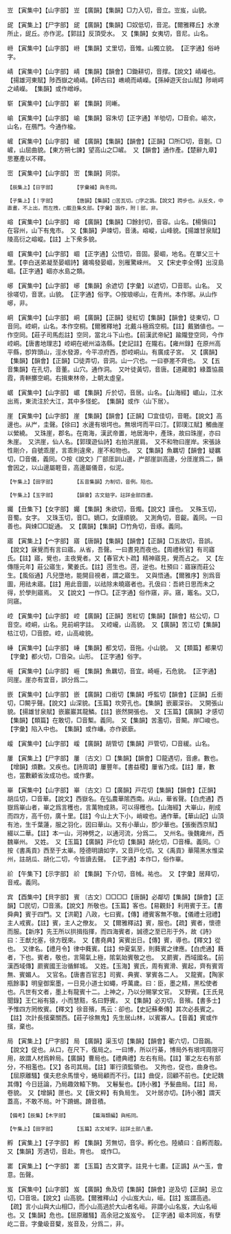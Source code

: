 <!-- { "loadSidebar": true } -->
岦	【寅集中】【山字部】	岦	【廣韻】【集韻】□力入切，音立。岦岌，山貌。

屔	【寅集上】【尸字部】	屔	【廣韻】【集韻】□奴低切，音泥。【爾雅釋丘】水潦所止，屔丘。亦作泥。【郭註】反頂受水。　又【集韻】女夷切，音尼。山名。

崻	【寅集中】【山字部】	崻	【集韻】丈里切，音雉。山獨立貌。　【正字通】俗峙字。

崝	【寅集中】【山字部】	崝	【集韻】【韻會】□鋤耕切，音撑。【說文】崝嶸也。【揚雄河東賦】陟西嶽之嶢崝。【師古曰】嶕嶢而崝嶸。【孫綽遊天台山賦】陟峭崿之崝嶸。　【集韻】或作嶒崢。

崭	【寅集中】【山字部】	嶄	【集韻】同嶃。

崳	【寅集中】【山字部】	崳	【集韻】容朱切【正字通】羊劬切，□音俞。崳次，山名，在鴈門。今通作楡。

嵼	【寅集中】【山字部】	嵼	【廣韻】【集韻】【韻會】【正韻】□所□切，音剗。□嵼，山屈曲貌。【東方朔七諫】望高山之□嵼。　又【韻會】通作產。【楚辭九章】思蹇產以不釋。

崈	【寅集中】【山字部】	崈	【集韻】同崇。

	【辰集上】【日字部】		【字彙補】與冬同。

	【子集上】【丨字部】		【唐韻】【集韻】□苦瓦切。□字之譌。【說文】跨步也。从反夊，中直畫，不上出，而左拽，□載丑集夊部。【字彙】譌作，附丨部，非。

嵱	【寅集中】【山字部】	嵱	【廣韻】【集韻】□餘封切，音容。山名。【楊愼曰】在容州，山下有鬼市。　又【集韻】尹竦切，音湧。嵱嵷，山峰貌。【揚雄甘泉賦】陵高衍之嵱嵷。【註】上下衆多貌。

崓	【寅集中】【山字部】	崓	【正字通】公悟切，音固。晏崓，地名。在單父三十里。【李白送弟凝至晏崓詩】雞鳴發晏崓，別雁驚崍州。　又【宋史李全傅】出沒島崓。【正字通】崓亦水島之類。

峫	【寅集中】【山字部】	峫	【集韻】余遮切【字彙】以遮切，□音耶。山名。　又徐嗟切，音衺。山貌。　【正字通】俗字。○按琅峫山，在靑州。本作琊。从山作峫，非。

峒	【寅集中】【山字部】	峒	【廣韻】【正韻】徒紅切【集韻】【韻會】徒東切，□音同。崆峒，山名。本作空桐。【爾雅釋地】北戴斗極爲空桐。【註】戴猶値也。一作空同。【莊子司馬彪註】空同，當北斗下山也。【前漢武帝紀】踰隴登空同，今作崆峒。【唐書地理志】崆峒在岷州溢洛縣。【史記註】在隴右。【雍州錄】在原州高平縣，卽筓頭山，涇水發源，今平凉府西，卽崆峒山。有廣成子宮。　又【廣韻】【集韻】【韻會】【正韻】□徒弄切，音洞。山一穴也。一曰嵾嵳不齊也。　又【五音集韻】在孔切，音董。山穴。通作洞。　又叶徒黃切，音唐。【道藏歌】綠蓋協晨霞，靑軿擲空峒。右揖東林帝，上朝太虛皇。

崌	【寅集中】【山字部】	崌	【集韻】斤於切，音居。山名。【山海經】崌山，江水出焉，東流注於大江，其中多怪蛇。　【集韻】或作〈山下居〉。

崖	【寅集中】【山字部】	崖	【集韻】【韻會】【正韻】□宜佳切，音睚。【說文】高邊也。从屵，圭聲。【徐曰】水邊有垠堮也。無垠堮而平曰汀。【郭璞江賦】觸曲崖以縈繞。　又珠崖，郡名。在南海，漢武帝置，地居海中，產珠，故曰珠崖，亦曰朱崖。　又洪崖，仙人名。【郭璞遊仙詩】右拍洪崖肩。　又不和物曰崖岸。宋張詠性剛介，自號乖崖，言乖則違衆，崖不和物也。　又【集韻】魚羈切【韻會】疑羈切，□音儀，義同。○按《說文》厂部厓訓山邊，屵部崖訓高邊，分厓崖爲二，韻會因之，以山邊屬睚音，高邊屬儀音，似泥。

	【午集上】【田字部】		【五音集韻】力制切，音例。陷也。

	【午集上】【玉字部】		【韻會】古文鈕字。註詳金部四畫。

孎	【丑集下】【女字部】	孎	【集韻】朱欲切，音燭。【說文】謹也。　又殊玉切，音蜀。女字。　又珠玉切，音□。嫡□，女謹順貌。　又測角切，音齪。義同。一曰善也。與娕□□娖通。　又【廣韻】【集韻】□竹角切，音琢。義同。

寤	【寅集上】【宀字部】	寤	【唐韻】【集韻】【韻會】【正韻】□五故切，音誤。【說文】寐覺而有言曰寤。从省，吾聲。一曰晝見而夜也。【周禮秋官】有司寤氏。【註】寤，覺也，主夜覺者。又【春官大卜疏】精神寤見，覺而占之。　又【左傳隱元年】莊公寤生，驚姜氏。【註】遌生也。遌，逆也。杜預曰：寤寐而莊公生。【風俗通】凡兒墮地，能開目視者，謂之寤生。　又與悟通。【爾雅序】別爲音圖，用祛未寤。【註】用此音圖，以祛除未曉寤者也。孔伋曰：吾終日思而未之得，於學則寤焉。　又【說文】一作□。【正字通】俗作窹，非。窹，竈名。又□，同窹。

崆	【寅集中】【山字部】	崆	【廣韻】【正韻】苦紅切【集韻】【韻會】枯公切，□音空。崆峒，山名。見前峒字註。　又崆巄，山高貌。　又【廣韻】苦江切【集韻】枯江切，□音腔。崆，山高峻貌。

崜	【寅集中】【山字部】	崜	【集韻】都戈切，音拖。小山貌。　又【類篇】都果切【字彙】都火切，□音朶。山形。　【正字通】俗字。

崕	【寅集中】【山字部】	崕	【集韻】魚羈切，音宜。崎崕，石危貌。　【正字通】同崖。崖亦有宜音，誤分爲二。

嵌	【寅集中】【山字部】	嵌	【廣韻】口銜切【集韻】呼監切【韻會】【正韻】丘銜切，□闞乎聲。【說文】山深貌。【玉篇】坎旁孔也。【集韻】嵌巖深谷。　又開張山貌。【揚雄甘泉賦】嵌巖巖其龍鱗。【註】嵌然開張也。　又【玉篇】【廣韻】才感切【集韻】【類篇】在敢切，□音槧。義同。　又【集韻】苦濫切，音闞。岸□峻也。【字彙】陷入中也。　【集韻】或作嵰。亦作嶔廞。

嵈	【寅集中】【山字部】	嵈	【廣韻】胡管切【集韻】戸管切，□音緩。山名。

屢	【寅集上】【尸字部】	屢	〔古文〕□【集韻】【韻會】□龍遇切，音慮。數也。【增韻】煩數。又疾也。【詩周頌】屢豐年。【書益稷】屢省乃成。【註】屢，數也，當數顧省汝成功也。或作婁。

崋	【寅集中】【山字部】	崋	〔古文〕□【廣韻】戸花切【集韻】【韻會】【正韻】胡瓜切，□音華。【說文】西嶽名。在弘農華隂西南。从山，華省聲。【白虎通】西嶽爲崋山者，崋之爲言穫也，言萬物成熟，可以得穫也。【山海經】大崋山，削成而四方，高千仞，廣十里。【註】今山上大下小，峭峻也。通作華。【華山記】山頂有池，生千葉蓮，服之羽化，因曰華山。又有小華山，卽少華也。【張衡西京賦】綴以二華。【註】本一山，河神劈之，以通河流，分爲二。　又州名。後魏雍州，西魏崋州。　又姓。　又【玉篇】【廣韻】戸化切【集韻】胡化切，□音樺。義同。◎按《書禹貢》西至于太崋。陸德明讀如字，又音戸化切。又《禹貢》華陽黑水惟梁州，註胡瓜、胡化二切，今皆讀去聲。　【正字通】本作□，俗作崋。

祄	【午集下】【示字部】	祄	【集韻】下介切，音械。祐也。　又【字彙】居拜切，音戒。義同。

宾	【酉集中】【貝字部】	賓	〔古文〕□□□□【唐韻】必鄰切【集韻】【韻會】【正韻】□民切，□音濱。【說文】所敬也。【玉篇】客也。【易觀卦】利用賓于王。【書舜典】賓于四門。又【洪範】八政，七曰賓。【傳】禮賓客無不敬。【儀禮士冠禮】主人戒賓。【註】賓，主人之僚友。　又【爾雅釋詁】賓，服也。【疏】賓者，懷德而服。【新序】先王所以拱揖指揮，而四海賓者，誠德之至已形于外，故《詩》曰：王猷允塞，徐方旣來。　又【書堯典】寅賓出日。【傳】賓，導也。【釋文】從也。　又律名。【禮月令】律中蕤賓。【註】仲夏氣至，則蕤賓之律應。【白虎通】蕤者，下也。賓者，敬也，言陽氣上極，隂氣始賓敬之也。　又罽賓，西域國名。【前漢西域傳】罽賓國王治循鮮城。　又姓。【玉海】賓氏，周有賓滑、賓起，齊有賓胥無、賓媚人。　又官名。【唐書百官志】司賓、典賓、掌賓各二人。　又龍賓。【陶家瓶餘事】明皇御案墨，一日見小道士如蠅，呼萬歲。曰：臣，墨之精，黑松使者也。凡世有文者，墨上有龍賓十二。上神之，乃以分賜掌文官。　又野賓。【王氏見聞錄】王仁裕有猿，小而慧黠，名曰野賓。　又【集韻】必刃切，音殯。【書多士】予惟四方罔攸賓。【釋文】徐音殯，馬云：卻也。【史記蘇秦傳】其次必長賓之。【註】次計長擯棄關西。【莊子徐無鬼】先生居山林，以賓寡人。【音義】賓或作擯，棄也。

局	【寅集上】【尸字部】	局	【廣韻】渠玉切【集韻】【韻會】衢六切，□音跼。【說文】促也。从口，在尺下，復局之。一曰博，所以行棊，博局外有垠堮周限可用，故謂人材爲幹局。【廣韻】曹局也。【禮典禮】左右有局。【註】軍之左右有部分，不相濫也。【又】各司其局。【註】軍行須監領也。　又拘也，促也，曲身也。【屈原離騷】僕夫悲余馬懷兮，蜷局顧而不行。【註】曲促，回顧不前也。【史記魏其傳】今日廷論，乃局趣效轅下駒。　又鬈髮也。【詩小雅】予髮曲局。【註】局，卷貌。　又【增韻】匣也。又【唐文粹】有負局生。　又叶居亦切。【詩小雅】謂天蓋高，不敢不局。叶下蹐蜴。蹐音積。

	【備考】【辰集】【木字部】		【篇海類編】與柘同。

	【午集上】【田字部】		【玉篇】古文域字。註詳土部八畫。

孵	【寅集上】【子字部】	孵	【集韻】芳無切，音孚。孵化也。陸績曰：自孵而鷇。　又【集韻】芳遇切，音赴。育也。　或作□。

寚	【寅集上】【宀字部】	寚	【玉篇】古文寶字。註見十七畫。【正譌】从宀玉，會意。缶聲。

岌	【寅集中】【山字部】	岌	【廣韻】魚及切【集韻】【韻會】逆及切【正韻】忌立切，□音圾。【說文】山高貌。【爾雅釋山】小山岌大山，峘。【註】岌謂高過。【疏】言小山與大山相□，而小山高過於大山者名峘。非謂小山名岌，大山名峘也。又【集韻】危也。【屈原離騷】高余冠之岌岌兮。　【正字通】岋本同岌，有孽屹二音。字彙岋音櫱，岌音及，分爲二，非。

